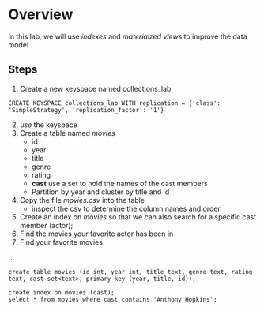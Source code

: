 # Overview
In this lab, we will use *indexes* and *materialzed views* to improve the data model

## Steps
1. Create a new keyspace named collections_lab
```cql
CREATE KEYSPACE collections_lab WITH replication = {'class': 'SimpleStrategy', 'replication_factor': '1'}
```
2. *use* the keyspace
3. Create a table named *movies*
   * id
   * year
   * title
   * genre
   * rating
   * **cast** use a set to hold the names of the cast members
   * Partition by year and cluster by title and id
4. Copy the file *movies.csv* into the table 
   * inspect the csv to determine the column names and order
5. Create an index on *movies* so that we can also search for a specific cast member (actor);
6. Find the movies your favorite actor has been in
7. Find your favorite movies 


:::
```cql
create table movies (id int, year int, title text, genre text, rating text, cast set<text>, primary key (year, title, id));

create index on movies (cast);
select * from movies where cast contains 'Anthony Hopkins';

```